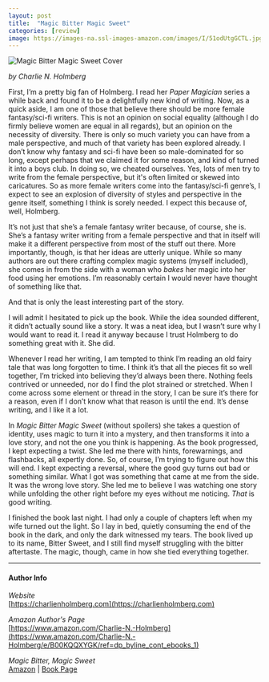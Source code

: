 ```yaml
---
layout: post
title:  "Magic Bitter Magic Sweet"
categories: [review]
image: https://images-na.ssl-images-amazon.com/images/I/51odUtgGCTL.jpg
---
```


![Magic Bitter Magic Sweet Cover](https://images-na.ssl-images-amazon.com/images/I/51odUtgGCTL.jpg)

_by Charlie N. Holmberg_

<!--start-->

First, I’m a pretty big fan of Holmberg.  I read her _Paper Magician_ series a while back and found it to be a delightfully new kind of writing.  Now, as a quick aside, I am one of those that believe there should be more female fantasy/sci-fi writers.   This is not an opinion on social equality (although I do firmly believe women are equal in all regards), but an opinion on the necessity of diversity.  There is only so much variety you can have from a male perspective, and much of that variety has been explored already.  I don’t know why fantasy and sci-fi have been so male-dominated for so long, except perhaps that we claimed it for some reason, and kind of turned it into a boys club.  In doing so, we cheated ourselves.  Yes, lots of men try to write from the female perspective, but it's often limited or skewed into caricatures.  So as more female writers come into the fantasy/sci-fi genre’s, I expect to see an explosion of diversity of styles and perspective in the genre itself, something I think is sorely needed.  I expect this because of, well, Holmberg.

It’s not just that she’s a female fantasy writer because, of course, she is.  She’s a fantasy writer writing from a female perspective and that in itself will make it a different perspective from most of the stuff out there.  More importantly, though, is that her ideas are utterly unique.  While so many authors are out there crafting complex magic systems (myself included), she comes in from the side with a woman who _bakes_ her magic into her food using her emotions.  I’m reasonably certain I would never have thought of something like that.

And that is only the least interesting part of the story.

<!--more-->

I will admit I hesitated to pick up the book.  While the idea sounded different, it didn’t actually sound like a story.  It was a neat idea, but I wasn’t sure why I would want to read it.  I read it anyway because I trust Holmberg to do something great with it.  She did.

Whenever I read her writing, I am tempted to think I’m reading an old fairy tale that was long forgotten to time.  I think it’s that all the pieces fit so well together, I’m tricked into believing they’d always been there.  Nothing feels contrived or unneeded, nor do I find the plot strained or stretched.  When I come across some element or thread in the story, I can be sure it’s there for a reason, even if I don’t know what that reason is until the end.  It’s dense writing, and I like it a lot.

In _Magic Bitter Magic Sweet_ (without spoilers) she takes a question of identity, uses magic to turn it into a mystery, and then transforms it into a love story, and not the one you think is happening.  As the book progressed, I kept expecting a twist.  She led me there with hints, forewarnings, and flashbacks, all expertly done.  So, of course, I’m trying to figure out how this will end.  I kept expecting a reversal, where the good guy turns out bad or something similar.  What I got was something that came at me from the side.  It was the wrong love story.  She led me to believe I was watching one story while unfolding the other right before my eyes without me noticing.  _That_ is good writing.

I finished the book last night.  I had only a couple of chapters left when my wife turned out the light.  So I lay in bed, quietly consuming the end of the book in the dark, and only the dark witnessed my tears.  The book lived up to its name, Bitter Sweet, and I still find myself struggling with the bitter aftertaste.  The magic, though, came in how she tied everything together.

---

#### Author Info

*Website*  
[https://charlienholmberg.com](https://charlienholmberg.com)

*Amazon Author's Page*  
[https://www.amazon.com/Charlie-N.-Holmberg](https://www.amazon.com/Charlie-N.-Holmberg/e/B00KQQXYGK/ref=dp_byline_cont_ebooks_1)

*Magic Bitter, Magic Sweet*  
[Amazon](https://www.amazon.com/gp/product/B019IL7R20/ref=dbs_a_def_rwt_bibl_vppi_i3)
|
[Book Page](https://charlienholmberg.com/book/magic-bitter-magic-sweet/)